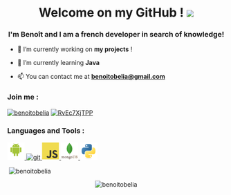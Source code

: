 <h1 align="center">Welcome on my GitHub ! <img src="https://raw.githubusercontent.com/MartinHeinz/MartinHeinz/master/wave.gif" width="30px"></h1>
<h3 align="center">I'm Benoît and I am a french developer in search of knowledge!</h3>

- 🔭 I’m currently working on **my projects** !

- 🌱 I’m currently learning **Java**

- 📫 You can contact me at **benoitobelia@gmail.com**

<h3 align="left">Join me :</h3>
<p align="left">
<a href="https://twitter.com/benoitobelia" target="blank"><img align="center" src="https://raw.githubusercontent.com/rahuldkjain/github-profile-readme-generator/master/src/images/icons/Social/twitter.svg" alt="benoitobelia" height="30" width="40" /></a>
<a href="https://discord.gg/RvEc7XjTPP" target="blank"><img align="center" src="https://raw.githubusercontent.com/rahuldkjain/github-profile-readme-generator/master/src/images/icons/Social/discord.svg" alt="RvEc7XjTPP" height="30" width="40" /></a>
</p>

<h3 align="left">Languages and Tools :</h3>
<p align="left"> <a href="https://developer.android.com" target="_blank"> <img src="https://raw.githubusercontent.com/devicons/devicon/master/icons/android/android-original-wordmark.svg" alt="android" width="40" height="40"/> </a> <a href="https://git-scm.com/" target="_blank"> <img src="https://www.vectorlogo.zone/logos/git-scm/git-scm-icon.svg" alt="git" width="40" height="40"/> </a> <a href="https://developer.mozilla.org/en-US/docs/Web/JavaScript" target="_blank"> <img src="https://raw.githubusercontent.com/devicons/devicon/master/icons/javascript/javascript-original.svg" alt="javascript" width="40" height="40"/> </a> <a href="https://www.mongodb.com/" target="_blank"> <img src="https://raw.githubusercontent.com/devicons/devicon/master/icons/mongodb/mongodb-original-wordmark.svg" alt="mongodb" width="40" height="40"/> </a> <a href="https://www.python.org" target="_blank"> <img src="https://raw.githubusercontent.com/devicons/devicon/master/icons/python/python-original.svg" alt="python" width="40" height="40"/> </a> </p>


<pa lign="center">&nbsp;<img align="center" src="https://github-readme-stats.vercel.app/api?username=benoitobelia&them=dark&show_icons=true&locale=en" alt="benoitobelia" /></p>

<p align="center"> <img src="https://komarev.com/ghpvc/?username=benoitobelia&label=Profile%20views&color=0e75b6&style=flat" alt="benoitobelia" /> </p>
